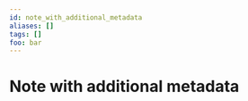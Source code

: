 ```yaml
---
id: note_with_additional_metadata
aliases: []
tags: []
foo: bar
---
```


# Note with additional metadata

